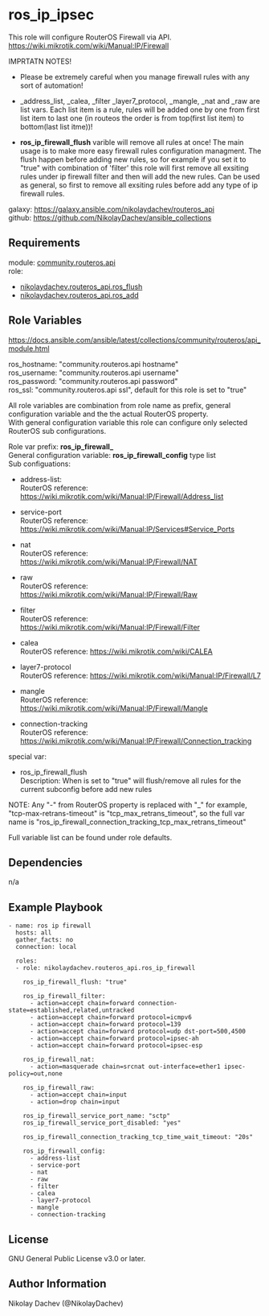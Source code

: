 ros_ip_ipsec
=========

This role will configure RouterOS Firewall via API.  
https://wiki.mikrotik.com/wiki/Manual:IP/Firewall  

IMPRTATN NOTES!
- Please be extremely careful when you manage firewall rules with any sort of automation!   

- _address_list, _calea, _filter _layer7_protocol, _mangle, _nat and _raw are list vars. Each list item is a rule, rules will be added one by one from first list item to last one (in routeos the order is from top(first list item) to bottom(last list itme))!  

- **ros_ip_firewall_flush** varible will remove all rules at once! The main usage is to make more easy firewall rules configuration managment. The flush happen before adding new rules, so for example if you set it to "true" with combination of 'filter' this role will first remove all exsiting rules under ip firewall filter and then will add the new rules. Can be used as general, so first to remove all exsiting rules before add any type of ip firewall rules.  

galaxy: https://galaxy.ansible.com/nikolaydachev/routeros_api  
github: https://github.com/NikolayDachev/ansible_collections  

Requirements
------------

module: [community.routeros.api](https://galaxy.ansible.com/community/routeros)  
role:  
- [nikolaydachev.routeros_api.ros_flush](https://galaxy.ansible.com/nikolaydachev/routeros_api)  
- [nikolaydachev.routeros_api.ros_add](https://galaxy.ansible.com/nikolaydachev/routeros_api)  

Role Variables
--------------

https://docs.ansible.com/ansible/latest/collections/community/routeros/api_module.html  

ros_hostname: "community.routeros.api hostname"  
ros_username: "community.routeros.api username"  
ros_password: "community.routeros.api password"  
ros_ssl: "community.routeros.api ssl", default for this role is set to "true"  

All role variables are combination from role name as prefix, general configuration variable and the the actual RouterOS property.  
With general configuration variable this role can configure only selected RouterOS sub configurations.  

Role var prefix: **ros_ip_firewall_**  
General configuration variable: **ros_ip_firewall_config** type list  
Sub configuations:  
- address-list:  
  RouterOS reference: https://wiki.mikrotik.com/wiki/Manual:IP/Firewall/Address_list  

- service-port  
  RouterOS reference: https://wiki.mikrotik.com/wiki/Manual:IP/Services#Service_Ports  

- nat  
  RouterOS reference: https://wiki.mikrotik.com/wiki/Manual:IP/Firewall/NAT  

- raw  
  RouterOS reference: https://wiki.mikrotik.com/wiki/Manual:IP/Firewall/Raw  

- filter  
  RouterOS reference: https://wiki.mikrotik.com/wiki/Manual:IP/Firewall/Filter  

- calea  
  RouterOS reference: https://wiki.mikrotik.com/wiki/CALEA  

- layer7-protocol  
  RouterOS reference: https://wiki.mikrotik.com/wiki/Manual:IP/Firewall/L7  

- mangle  
  RouterOS reference: https://wiki.mikrotik.com/wiki/Manual:IP/Firewall/Mangle  

- connection-tracking  
  RouterOS reference: https://wiki.mikrotik.com/wiki/Manual:IP/Firewall/Connection_tracking  

special var:  
- ros_ip_firewall_flush  
  Description: When is set to "true" will flush/remove all rules for the current subconfig before add new rules

NOTE: Any "-" from RouterOS property is replaced with "_" for example, "tcp-max-retrans-timeout" is "tcp_max_retrans_timeout", so the full var name is "ros_ip_firewall_connection_tracking_tcp_max_retrans_timeout"  

Full variable list can be found under role defaults.  

Dependencies
------------

n/a

Example Playbook
----------------
```
- name: ros ip firewall
  hosts: all
  gather_facts: no
  connection: local

  roles:
  - role: nikolaydachev.routeros_api.ros_ip_firewall

    ros_ip_firewall_flush: "true"

    ros_ip_firewall_filter:
      - action=accept chain=forward connection-state=established,related,untracked
      - action=accept chain=forward protocol=icmpv6
      - action=accept chain=forward protocol=139
      - action=accept chain=forward protocol=udp dst-port=500,4500
      - action=accept chain=forward protocol=ipsec-ah
      - action=accept chain=forward protocol=ipsec-esp
    
    ros_ip_firewall_nat:
      - action=masquerade chain=srcnat out-interface=ether1 ipsec-policy=out,none
    
    ros_ip_firewall_raw:
      - action=accept chain=input
      - action=drop chain=input
    
    ros_ip_firewall_service_port_name: "sctp"
    ros_ip_firewall_service_port_disabled: "yes"
    
    ros_ip_firewall_connection_tracking_tcp_time_wait_timeout: "20s"

    ros_ip_firewall_config:
      - address-list
      - service-port
      - nat
      - raw
      - filter
      - calea
      - layer7-protocol
      - mangle
      - connection-tracking
```
License
-------

GNU General Public License v3.0 or later.

Author Information
------------------

Nikolay Dachev (@NikolayDachev)